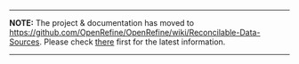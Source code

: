 
---

**NOTE:** The project & documentation has moved to https://github.com/OpenRefine/OpenRefine/wiki/Reconcilable-Data-Sources. Please check [there](https://github.com/OpenRefine/OpenRefine/wiki/Reconcilable-Data-Sources) first for the latest information.

---
